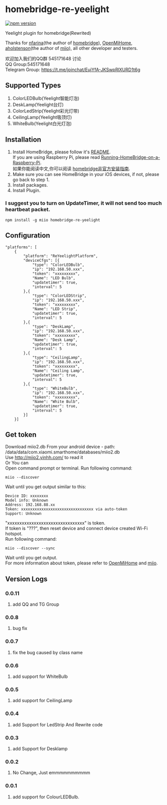 # homebridge-re-yeelight
[![npm version](https://badge.fury.io/js/homebridge-re-yeelight.svg)](https://badge.fury.io/js/homebridge-re-yeelight)

Yeelight plugin for homebridge(Rewrited)   
   
Thanks for [nfarina](https://github.com/nfarina)(the author of [homebridge](https://github.com/nfarina/homebridge)), [OpenMiHome](https://github.com/OpenMiHome/mihome-binary-protocol), [aholstenson](https://github.com/aholstenson)(the author of [miio](https://github.com/aholstenson/miio)), all other developer and testers.   

欢迎加入我们的QQ群 545171648 讨论  
QQ Group:545171648  
Telegram Group: https://t.me/joinchat/EujYfA-JKSwpRlXURD1t6g

## Supported Types
1. ColorLEDBulb(Yeelight智能灯泡)  
2. DeskLamp(Yeelight台灯)  
3. ColorLedStrip(Yeelight彩光灯带)  
4. CeilingLamp(Yeelight吸顶灯)  
5. WhiteBulb(Yeelight白光灯泡)  

## Installation
1. Install HomeBridge, please follow it's [README](https://github.com/nfarina/homebridge/blob/master/README.md).   
If you are using Raspberry Pi, please read [Running-HomeBridge-on-a-Raspberry-Pi](https://github.com/nfarina/homebridge/wiki/Running-HomeBridge-on-a-Raspberry-Pi).   
如果你能阅读中文,你可以阅读 [homebridge非官方安装指南](https://homekit.loli.ren).
2. Make sure you can see HomeBridge in your iOS devices, if not, please go back to step 1.   
3. Install packages.   
4. Install Plugin. 

### I suggest you to turn on UpdateTimer, it will not send too much heartbeat packet.
```
npm install -g miio homebridge-re-yeelight
```
## Configuration
```
"platforms": [
    {
        "platform": "ReYeelightPlatform",
        "deviceCfgs": [{
            "type": "ColorLEDBulb",
            "ip": "192.168.50.xxx",
            "token": "xxxxxxxxx",
            "Name": "LED Bulb",
            "updatetimer": true,
            "interval": 5
        },{
            "type": "ColorLEDStrip",
            "ip": "192.168.50.xxx",
            "token": "xxxxxxxxx",
            "Name": "LED Strip",
            "updatetimer": true,
            "interval": 5
        },{
            "type": "DeskLamp",
            "ip": "192.168.50.xxx",
            "token": "xxxxxxxxx",
            "Name": "Desk Lamp",
            "updatetimer": true,
            "interval": 5
        },{
            "type": "CeilingLamp",
            "ip": "192.168.50.xxx",
            "token": "xxxxxxxxx",
            "Name": "Ceiling Lamp",
            "updatetimer": true,
            "interval": 5
        },{
            "type": "WhiteBulb",
            "ip": "192.168.50.xxx",
            "token": "xxxxxxxxx",
            "Name": "White Bulb",
            "updatetimer": true,
            "interval": 5
        }]
    }]
```
## Get token
Download miio2.db From your android device - path: /data/data/com.xiaomi.smarthome/databases/miio2.db  
Use http://miio2.yinhh.com/ to read it  
Or You can  
Open command prompt or terminal. Run following command:
```
miio --discover
```
Wait until you get output similar to this:
```
Device ID: xxxxxxxx   
Model info: Unknown   
Address: 192.168.88.xx   
Token: xxxxxxxxxxxxxxxxxxxxxxxxxxxxxxxx via auto-token   
Support: Unknown   
```
"xxxxxxxxxxxxxxxxxxxxxxxxxxxxxxxx" is token.   
If token is "???", then reset device and connect device created Wi-Fi hotspot.   
Run following command:   
```
miio --discover --sync
```
Wait until you get output.   
For more information about token, please refer to [OpenMiHome](https://github.com/OpenMiHome/mihome-binary-protocol) and [miio](https://github.com/aholstenson/miio).   
## Version Logs 
### 0.0.11
1. add QQ and TG Group
### 0.0.8
1. bug fix
### 0.0.7
1. fix the bug caused by class name
### 0.0.6
1. add support for WhiteBulb
### 0.0.5
1. add support for CeilingLamp
### 0.0.4
1. add Support for LedStrip And Rewrite code
### 0.0.3
1. add Support for Desklamp
### 0.0.2
1. No Change, Just emmmmmmmmmm
### 0.0.1
1. add support for ColourLEDBulb.
